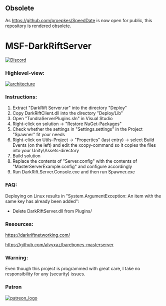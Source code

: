 ## Obsolete
As https://github.com/proepkes/SpeedDate is now open for public, this repository is rendered obsolete.

# MSF-DarkRiftServer

[![Discord](https://img.shields.io/discord/413156098993029120.svg)](https://discord.gg/F9hJhcX) 

### Highlevel-view:

[![architecture](https://i.imgur.com/x4XIuvF.png)](https://i.imgur.com/x4XIuvF.png)

### Instructions:

1. Extract "DarkRift Server.rar" into the directory "Deploy"
1. Copy DarkRiftClient.dll into the directory "Deploy/Lib"
1. Open "TundraServerPlugins.sln" in Visual Studio
1. Right-click on solution -> "Restore NuGet-Packages"
1. Check whether the settings in "Settings.settings" in the Project "Spawner" fit your needs
1. Right-click on Utils-Project -> "Properties" (last entry) -> select Build Events (on the left) and edit the xcopy-command so it copies the files into your Unity\Assets-directory
1. Build solution
1. Replace the contents of "Server.config" with the contents of "MasterServerExample.config" and configure accordingly
1. Run DarkRift.Server.Console.exe and then run Spawner.exe

### FAQ:

Deploying on Linux results in "System.ArgumentException: An item with the same key has already been added":
 - Delete DarkRiftServer.dll from Plugins/
 
### Resources:

https://darkriftnetworking.com/

https://github.com/alvyxaz/barebones-masterserver

### Warning:

Even though this project is programmed with great care, I take no responsibility for any (security) issues.

### Patron
[![patreon_logo](https://user-images.githubusercontent.com/1029673/28471651-be40a2ea-6e35-11e7-9b01-e1b4a7d533b3.png)](https://www.patreon.com/proepkes) 
